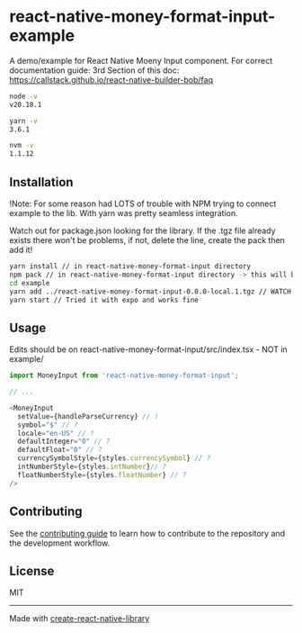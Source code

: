 # react-native-money-format-input-example

A demo/example for React Native Moeny Input component.
For correct documentation guide:
3rd Section of this doc:
https://callstack.github.io/react-native-builder-bob/faq

```sh
node -v
v20.18.1

yarn -v
3.6.1

nvm -v
1.1.12
```

## Installation

!Note: For some reason had LOTS of trouble with NPM trying to connect example to the lib. With yarn was pretty seamless integration.

Watch out for package.json looking for the library. If the .tgz file already exists there won't be problems, if not, delete the line, create the pack then add it!

```sh
yarn install // in react-native-money-format-input directory
npm pack // in react-native-money-format-input directory -> this will build LIBRARY-0.0.0-local...etc
cd example
yarn add ../react-native-money-format-input-0.0.0-local.1.tgz // WATCH OUT FOR THE NAME, IT SHOULD BE TEMPORARY AND IT RESEMBLES THE package.json name of root drc
yarn start // Tried it with expo and works fine
```

## Usage

Edits should be on react-native-money-format-input/src/index.tsx - NOT in example/

```js
import MoneyInput from 'react-native-money-format-input';

// ...

<MoneyInput
  setValue={handleParseCurrency} // !
  symbol="$" // ?
  locale="en-US" // ?
  defaultInteger="0" // ?
  defaultFloat="0" // ?
  currencySymbolStyle={styles.currencySymbol} // ?
  intNumberStyle={styles.intNumber}// ?
  floatNumberStyle={styles.floatNumber} // ?
/>
```


## Contributing

See the [contributing guide](CONTRIBUTING.md) to learn how to contribute to the repository and the development workflow.

## License

MIT

---

Made with [create-react-native-library](https://github.com/callstack/react-native-builder-bob)
